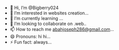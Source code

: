 - 👋 Hi, I’m @Bigberry024
- 👀 I’m interested in websites creation...
- 🌱 I’m currently learning ...
- 💞️ I’m looking to collaborate on .web..
- 📫 How to reach me abahjoseph286@gmail.com...
- 😄 Pronouns: hi hi...
- ⚡ Fun fact: always...

<!---
Bigberry024/Bigberry024 is a ✨ special ✨ repository because its `README.md` (this file) appears on your GitHub profile.
You can click the Preview link to take a look at your changes.
--->
